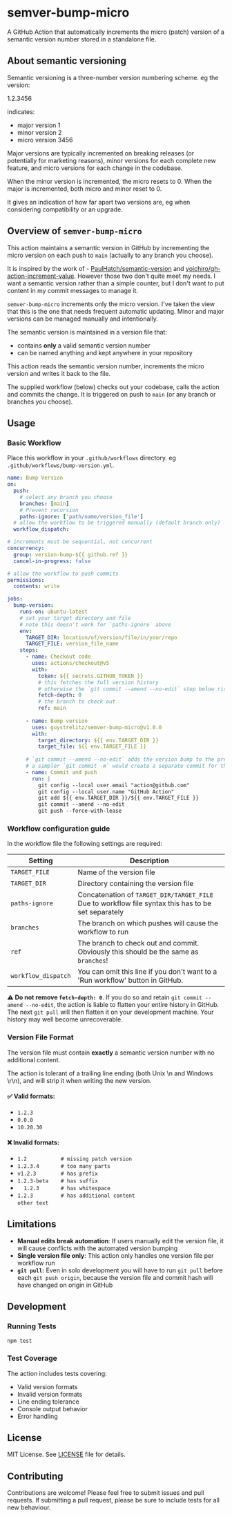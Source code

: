# semver-bump-micro
A GitHub Action that automatically increments the micro (patch) version of a semantic version number stored in a standalone file.

## About semantic versioning
Semantic versioning is a three-number version numbering scheme. eg the version:

  1.2.3456

indicates:
- major version 1
- minor version 2
- micro version 3456

Major versions are typically incremented on breaking releases (or potentially for marketing reasons), minor versions for each complete new feature, and micro versions for each change in the codebase.

When the minor version is incremented, the micro resets to 0. When the major is incremented, both micro and minor reset to 0.

It gives an indication of how far apart two versions are, eg when considering compatibility or an upgrade.

## Overview of `semver-bump-micro`
This action maintains a semantic version in GitHub by incrementing the micro version on each push to `main` (actually to any branch you choose).

It is inspired by the work of - [PaulHatch/semantic-version](https://github.com/PaulHatch/semantic-version) and [yoichiro/gh-action-increment-value](https://github.com/yoichiro/gh-action-increment-value). However those two don't quite meet my needs. I want a semantic version rather than a simple counter, but I don't want to put content in my commit messages to manage it.

`semver-bump-micro` increments only the micro version. I've taken the view that this is the one that needs frequent automatic updating. Minor and major versions can be managed manually and intentionally.

The semantic version is maintained in a version file that:
- contains **only** a valid semantic version number
- can be named anything and kept anywhere in your repository

This action reads the semantic version number, increments the micro version and writes it back to the file.

The supplied workflow (below) checks out your codebase, calls the action and commits the change. It is triggered on push to `main` (or any branch or branches you choose).

## Usage

### Basic Workflow
Place this workflow in your `.github/workflows` directory.
eg `.github/workflows/bump-version.yml`.

```yaml
name: Bump Version
on:
  push:
    # select any branch you choose
    branches: [main]
    # Prevent recursion
    paths-ignore: ['path/name/version_file']
  # allow the workflow to be triggered manually (default branch only)
  workflow_dispatch:

# increments must be sequential, not concurrent
concurrency:
  group: version-bump-${{ github.ref }}
  cancel-in-progress: false

# allow the workflow to push commits
permissions:
  contents: write

jobs:
  bump-version:
    runs-on: ubuntu-latest
    # set your target directory and file
    # note this doesn't work for `paths-ignore` above
    env:
      TARGET_DIR: location/of/version/file/in/your/repo
      TARGET_FILE: version_file_name
    steps:
      - name: Checkout code
        uses: actions/checkout@v5
        with:
          token: ${{ secrets.GITHUB_TOKEN }}
          # this fetches the full version history
          # otherwise the `git commit --amend --no-edit` step below risks flattening your repository history
          fetch-depth: 0
          # the branch to check out
          ref: main
      
      - name: Bump version
        uses: guystrelitz/semver-bump-micro@v1.0.0
        with:
          target_directory: ${{ env.TARGET_DIR }}
          target_file: ${{ env.TARGET_FILE }}
      
      # `git commit --amend --no-edit` adds the version bump to the previous commit, ie keeps the version change with the code that it relates to
      # a simpler `git commit -m` would create a separate commit for the version bump
      - name: Commit and push
        run: |
          git config --local user.email "action@github.com"
          git config --local user.name "GitHub Action"
          git add ${{ env.TARGET_DIR }}/${{ env.TARGET_FILE }}
          git commit --amend --no-edit
          git push --force-with-lease
```

### Workflow configuration guide
In the workflow file the following settings are required:

| Setting             | Description                           |
|---------------------|---------------------------------------|
| `TARGET_FILE`       | Name of the version file              |
| `TARGET_DIR`        | Directory containing the version file |
| `paths-ignore`      | Concatenation of `TARGET_DIR/TARGET_FILE`<br>Due to workflow file syntax this has to be set separately |
| `branches`          | The branch on which pushes will cause the workflow to run |
| `ref`               | The branch to check out and commit. Obviously this should be the same as `branches`! |
| `workflow_dispatch` | You can omit this line if you don't want to a 'Run workflow' button in GitHub.     |

**⚠️ Do not remove `fetch-depth: 0`**. If you do so and retain `git commit --amend --no-edit`, the action is liable to flatten your entire history in GitHub. The next `git pull` will then flatten it on your development machine. Your history may well become unrecoverable.

### Version File Format
The version file must contain **exactly** a semantic version number with no additional content.

The action is tolerant of a trailing line ending (both Unix \n and Windows \r\n), and will strip it when writing the new version.

#### ✅ Valid formats:
- `1.2.3`
- `0.0.0`
- `10.20.30`

#### ❌ Invalid formats:
- `1.2           # missing patch version`
- `1.2.3.4       # too many parts`
- `v1.2.3        # has prefix`
- `1.2.3-beta    # has suffix`
- `  1.2.3       # has whitespace`
- `1.2.3         # has additional content`<br>`other text`

## Limitations
- **Manual edits break automation**: If users manually edit the version file, it will cause conflicts with the automated version bumping
- **Single version file only**: This action only handles one version file per workflow run
- **`git pull`:** Even in solo development you will have to run `git pull` before each `git push origin`, because the version file and commit hash will have changed on origin in GitHub

## Development
### Running Tests
```bash
npm test
```

### Test Coverage
The action includes tests covering:
- Valid version formats
- Invalid version formats  
- Line ending tolerance
- Console output behavior
- Error handling

## License
MIT License. See [LICENSE](LICENSE) file for details.

## Contributing
Contributions are welcome! Please feel free to submit issues and pull requests. If submitting a pull request, please be sure to include tests for all new behaviour.
